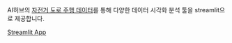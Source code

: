 AI허브의 [자전거 도로 주행 데이터](https://aihub.or.kr/aihubdata/data/view.do?currMenu=115&topMenu=100&aihubDataSe=data&dataSetSn=71629)를 통해 다양한 데이터 시각화 분석 툴을 streamlit으로 제공합니다.

[Streamlit App](https://bikeroadanalysis-gxnxwtuir3kvbiixr7uujf.streamlit.app/)
